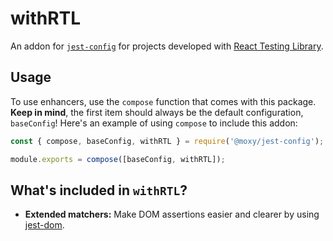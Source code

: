 # withRTL

An addon for [`jest-config`](https://www.github.com/moxystudio/jest-config) for projects developed with [React Testing Library](https://github.com/testing-library/react-testing-library).

## Usage

To use enhancers, use the `compose` function that comes with this package. **Keep in mind**, the first item should always be the default configuration, `baseConfig`! Here's an example of using `compose` to include this addon:

```js
const { compose, baseConfig, withRTL } = require('@moxy/jest-config');

module.exports = compose([baseConfig, withRTL]);
```

## What's included in `withRTL`?

- **Extended matchers:** Make DOM assertions easier and clearer by using [jest-dom](https://github.com/testing-library/jest-dom).
